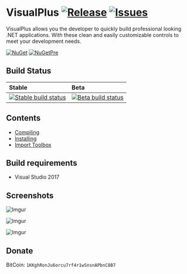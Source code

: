 # VisualPlus [![Release](https://img.shields.io/github/release/DarkByte7/VisualPlus.svg?style=flat)](https://github.com/DarkByte7/VisualPlus/releases/latest) [![Issues](https://img.shields.io/github/issues/DarkByte7/VisualPlus.svg?style=flat)](https://github.com/DarkByte7/VisualPlus/issues)
VisualPlus allows you the developer to quickly build professional looking .NET applications. With these clean and easily customizable controls to meet your development needs.

[![NuGet](https://img.shields.io/nuget/v/VisualPlus.svg?style=flat)](https://www.nuget.org/packages/VisualPlus/)
[![NuGetPre](https://img.shields.io/nuget/vpre/VisualPlus.svg?style=flat)](https://www.nuget.org/packages/VisualPlus/)

## Build Status
| Stable | Beta |
| :---- | :------ |
[ ![Stable build status][1]][2] | [![Beta build status][3]][4] |

[1]: https://img.shields.io/appveyor/ci/DarkByte7/VisualPlus/master.svg?style=plastic
[2]: https://github.com/DarkByte7/VisualPlus/releases
[3]: https://img.shields.io/appveyor/ci/DarkByte7/VisualPlus/beta.svg?style=plastic
[4]: https://ci.appveyor.com/project/DarkByte7/visualplus

## Contents
- [Compiling][5]
- [Installing][6]
- [Import Toolbox][7]

[5]: https://github.com/DarkByte7/VisualPlus/wiki#compiling
[6]: https://github.com/DarkByte7/VisualPlus/wiki#installing
[7]: https://github.com/DarkByte7/VisualPlus/wiki#import-toolbox

## Build requirements
- Visual Studio 2017

## Screenshots
![Imgur](http://i.imgur.com/6MPGU6E.jpg)

![Imgur](http://i.imgur.com/w6skfXF.jpg)

![Imgur](http://i.imgur.com/F5mjJHD.jpg)

## Donate
BitCoin: `1KKghRonJu6orcu7rf4r1wSnsnAPbnC8B7`
